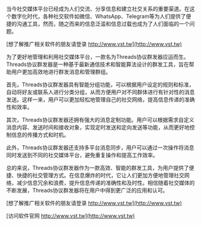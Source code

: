 当今社交媒体平台已经成为人们交流、分享信息和建立社交关系的重要渠道。在这个数字化时代，各种社交软件如微信、WhatsApp、Telegram等为人们提供了便捷的沟通工具，然而，随之而来的信息泛滥和信息过载也成为了人们面临的一个问题。

[想了解推广相关软件的朋友请登录 http://www.vst.tw](http://www.vst.tw)

为了更好地管理和利用社交媒体平台，一款名为Threads协议群发器应运而生。Threads协议群发器是一种基于最新通信技术和智能算法设计的群发工具，旨在帮助用户更加高效地进行群发消息和管理群组。

首先，Threads协议群发器具有智能分组功能，可以根据用户设定的规则和标准，自动将好友或联系人进行分类分组，从而方便用户对不同群体进行有针对性的消息发送。这样一来，用户可以更加轻松地管理自己的社交网络，提高信息传递的准确性和效率。

其次，Threads协议群发器还拥有强大的消息定制功能。用户可以根据需求自定义消息内容、发送时间和接收对象，实现定时发送和定向发送等功能，从而更好地控制信息的传播方式和时机。

此外，Threads协议群发器还支持多平台消息同步，用户可以通过一次操作将消息同时发送到不同的社交媒体平台，避免重复操作和提高工作效率。

总的来说，Threads协议群发器作为一款高效、智能的群发工具，为用户提供了便捷、快捷的社交管理方式。在信息爆炸的时代，它让人们更加方便地管理社交网络，减少信息冗余和浪费，提升信息传递的准确性和及时性。相信随着社交媒体的不断发展，Threads协议群发器将在用户中得到更广泛的应用和认可。

[想了解推广相关软件的朋友请登录 http://www.vst.tw](http://www.vst.tw)


[访问软件官网 http://www.vst.tw](http://www.vst.tw)
